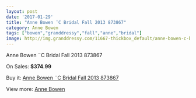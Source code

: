 ```yaml
---
layout: post
date: '2017-01-29'
title: "Anne Bowen ¨C Bridal Fall 2013 873867"
category: Anne Bowen
tags: ["bowen","granddressy","fall","anne","bridal"]
image: http://img.granddressy.com/11667-thickbox_default/anne-bowen-c-bridal-fall-2013-873867.jpg
---
```

Anne Bowen ¨C Bridal Fall 2013 873867

On Sales: **$374.99**
<a href="https://www.granddressy.com/en/anne-bowen/10762-anne-bowen-c-bridal-fall-2013-873867.html"><amp-img layout="responsive" width="600" height="600" src="//img.granddressy.com/11667-thickbox_default/anne-bowen-c-bridal-fall-2013-873867.jpg" alt="Anne Bowen ¨C Bridal Fall 2013 873867 0" /></a>

Buy it: [Anne Bowen ¨C Bridal Fall 2013 873867](https://www.granddressy.com/en/anne-bowen/10762-anne-bowen-c-bridal-fall-2013-873867.html "Anne Bowen ¨C Bridal Fall 2013 873867")

View more: [Anne Bowen](https://www.granddressy.com/en/257-anne-bowen "Anne Bowen")